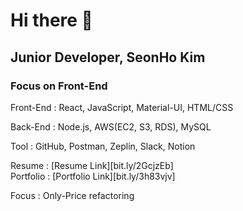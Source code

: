 # Hi there 👋

## Junior Developer, SeonHo Kim

### Focus on Front-End

Front-End : React, JavaScript, Material-UI, HTML/CSS

Back-End : Node.js, AWS(EC2, S3, RDS), MySQL

Tool : GitHub, Postman, Zeplin, Slack, Notion

Resume : [Resume Link][bit.ly/2GcjzEb] <br>
Portfolio : [Portfolio Link][bit.ly/3h83vjv]

Focus : Only-Price refactoring
